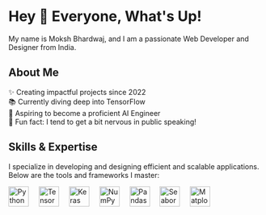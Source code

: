 <h1 align="left">Hey 👋 Everyone, What's Up!</h1>

<p align="left">My name is Moksh Bhardwaj, and I am a passionate Web Developer and Designer from India.</p>

<h2 align="left">About Me</h2>

<p align="left">
✨ Creating impactful projects since 2022<br>
📚 Currently diving deep into TensorFlow<br>
🎯 Aspiring to become a proficient AI Engineer<br>
🎲 Fun fact: I tend to get a bit nervous in public speaking!
</p>

<h2 align="left">Skills & Expertise</h2>

<p align="left">
I specialize in developing and designing efficient and scalable applications. Below are the tools and frameworks I master:
</p>

<div align="left">
  <img src="https://cdn.jsdelivr.net/gh/devicons/devicon/icons/python/python-original.svg" height="40" alt="Python logo" />
  <img width="12" />
  <img src="https://cdn.jsdelivr.net/gh/devicons/devicon/icons/tensorflow/tensorflow-original.svg" height="40" alt="TensorFlow logo" />
  <img width="12" />
  <img src="https://cdn.jsdelivr.net/gh/devicons/devicon/icons/keras/keras-original.svg" height="40" alt="Keras logo" />
  <img width="12" />
  <img src="https://cdn.jsdelivr.net/gh/devicons/devicon/icons/numpy/numpy-original.svg" height="40" alt="NumPy logo" />
  <img width="12" />
  <img src="https://cdn.jsdelivr.net/gh/devicons/devicon/icons/pandas/pandas-original.svg" height="40" alt="Pandas logo" />
  <img width="12" />
  <img src="[https://cdn.jsdelivr.net/gh/devicons/devicon/icons/seaborn/seaborn-original.svg](https://th.bing.com/th/id/OIP.QCzkbbl_ekpmKSJc5ZPapAAAAA?pid=ImgDet&w=176&h=170&c=7&dpr=1.7)" height="40" alt="Seaborn logo" />
  <img width="12" />
  <img src="https://cdn.jsdelivr.net/gh/devicons/devicon/icons/matplotlib/matplotlib-original.svg" height="40" alt="Matplotlib logo" />
</div>
